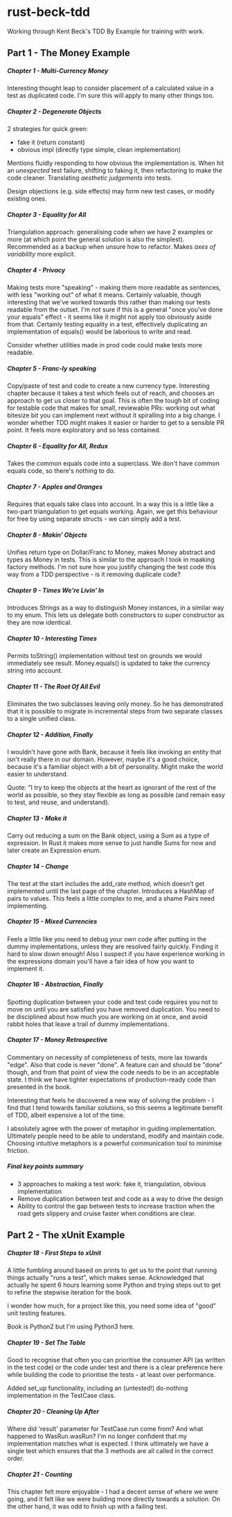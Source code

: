 # rust-beck-tdd
Working through Kent Beck's TDD By Example for training with work.


## Part 1 - The Money Example

##### Chapter 1 - Multi-Currency Money
Interesting thought leap to consider placement of a calculated value in a test as duplicated code.
I'm sure this will apply to many other things too.

##### Chapter 2 - Degenerate Objects
2 strategies for quick green:
- fake it (return constant)
- obvious impl (directly type simple, clean implementation)

Mentions fluidly responding to how obvious the implementation is.
When hit an *unexpected* test failure, shifting to faking it, then refactoring to make the code cleaner.
Translating *aesthetic judgements* into tests.

Design objections (e.g. side effects) may form new test cases, or modify existing ones.

##### Chapter 3 - Equality for All

Triangulation approach: generalising code when we have 2 examples or more (at which point the general solution is also the simplest).
Recommended as a backup when unsure how to refactor. Makes *axes of variability* more explicit.

##### Chapter 4 - Privacy

Making tests more "speaking" - making them more readable as sentences, with less "working out" of what it means.
Certainly valuable, though interesting that we've worked towards this rather than making our tests readable from the outset.
I'm not sure if this is a general "once you've done your equals" effect - it seems like it might not apply too obviously aside from that.
Certainly testing equality in a test, effectively duplicating an implementation of equals() would be laborious to write and read.

Consider whether utilities made in prod code could make tests more readable.

##### Chapter 5 - Franc-ly speaking

Copy/paste of test and code to create a new currency type.
Interesting chapter because it takes a test which feels out of reach, and chooses an approach to get us closer to that goal.
This is often the tough bit of coding for testable code that makes for small, reviewable PRs:
working out what bitesize bit you can implement next without it spiralling into a big change.
I wonder whether TDD might makes it easier or harder to get to a sensible PR point. It feels more exploratory and so less contained.

##### Chapter 6 - Equality for All, Redux

Takes the common equals code into a superclass. We don't have common equals code, so there's nothing to do.

##### Chapter 7 - Apples and Oranges

Requires that equals take class into account. In a way this is a little like a two-part triangulation to get equals working.
Again, we get this behaviour for free by using separate structs - we can simply add a test.

##### Chapter 8 - Makin' Objects

Unifies return type on Dollar/Franc to Money, makes Money abstract and types as Money in tests. This is similar to the approach I took in maaking factory methods. I'm not sure how you justify changing the test code this way from a TDD perspective - is it removing duplicate code?

##### Chapter 9 - Times We're Livin' In

Introduces Strings as a way to distinguish Money instances, in a similar way to my enum. This lets us delegate both constructors to super constructor as they are now identical.

##### Chapter 10 - Interesting Times

Permits toString() implementation without test on grounds we would immediately see result. Money.equals() is updated to take the currency string into account.

##### Chapter 11 - The Root Of All Evil

Eliminates the two subclasses leaving only money. So he has demonstrated that it is possible to migrate in incremental steps from two separate classes to a single unified class.

##### Chapter 12 - Addition, Finally

I wouldn't have gone with Bank, because it feels like invoking an entity that isn't really there in our domain.
However, maybe it's a good choice, because it's a familiar object with a bit of personality. Might make the world easier to understand.

Quote: "I try to keep the objects at the heart as ignorant of the rest of the world as possible, so they stay flexible as long as possible (and remain easy to test, and reuse, and understand).

##### Chapter 13 - Make it

Carry out reducing a sum on the Bank object, using a Sum as a type of expression.
In Rust it makes more sense to just handle Sums for now and later create an Expression enum.

##### Chapter 14 - Change

The test at the start includes the add_rate method, which doesn't get implemented until the last page of the chapter.
Introduces a HashMap of pairs to values. This feels a little complex to me, and a shame Pairs need implementing.

##### Chapter 15 - Mixed Currencies

Feels a little like you need to debug your own code after putting in the dummy implementations, unless they are resolved fairly quickly.
Finding it hard to slow down enough! Also I suspect if you have experience working in the expressions domain you'll have a fair idea of how you want to implement it.

##### Chapter 16 - Abstraction, Finally

Spotting duplication between your code and test code requires you not to move on until you are satisfied you have removed duplication.
You need to be disciplined about how much you are working on at once, and avoid rabbit holes that leave a trail of dummy implementations.

##### Chapter 17 - Money Retrospective

Commentary on necessity of completeness of tests, more lax towards "edge". Also that code is never "done".
A feature can and should be "done" though, and from that point of view the code needs to be in an acceptable state.
I think we have tighter expectations of production-ready code than presented in the book.

Interesting that feels he discovered a new way of solving the problem - I find that I tend towards familiar solutions,
so this seems a legitimate benefit of TDD, albeit expensive a lot of the time.

I absolutely agree with the power of metaphor in guiding implementation. Ultimately people need to be able to understand, modify and maintain code.
Choosing intuitive metaphors is a powerful communication tool to minimise friction.

##### Final key points summary

- 3 approaches to making a test work: fake it, triangulation, obvious implementation
- Remove duplication between test and code as a way to drive the design
- Ability to control the gap between tests to increase traction when the road gets slippery and cruise faster when conditions are clear.


## Part 2 - The xUnit Example

##### Chapter 18 - First Steps to xUnit

A little fumbling around based on prints to get us to the point that running things actually "runs a test", which makes sense. Acknowledged that actually he spent 6 hours learning some Python and trying steps out to get to refine the stepwise iteration for the book.

I wonder how much, for a project like this, you need some idea of "good" unit testing features.

Book is Python2 but I'm using Python3 here.

##### Chapter 19 - Set The Table

Good to recognise that often you can prioritise the consumer API (as written in the test code) or the code under test and there is a clear preference here while building the code to prioritise the tests - at least over performance.

Added set_up functionality, including an (untested!) do-nothing implementation in the TestCase class.

##### Chapter 20 - Cleaning Up After

Where did 'result' parameter for TestCase.run come from? And what happened to WasRun.wasRun? I'm no longer confident that my implementation matches what is expected. I think ultimately we have a single test which ensures that the 3 methods are all called in the correct order.

##### Chapter 21 - Counting

This chapter felt more enjoyable - I had a decent sense of where we were going, and it felt like we were building more directly towards a solution. On the other hand, it was odd to finish up with a failing test.


